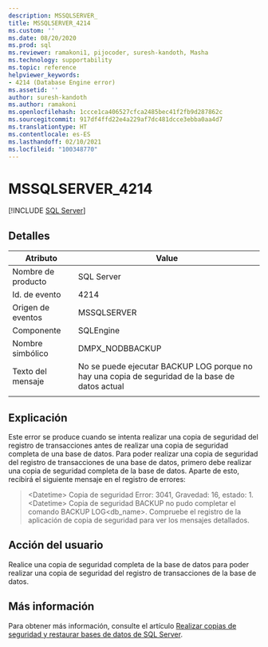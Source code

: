 ```yaml
---
description: MSSQLSERVER_
title: MSSQLSERVER_4214
ms.custom: ''
ms.date: 08/20/2020
ms.prod: sql
ms.reviewer: ramakoni1, pijocoder, suresh-kandoth, Masha
ms.technology: supportability
ms.topic: reference
helpviewer_keywords:
- 4214 (Database Engine error)
ms.assetid: ''
author: suresh-kandoth
ms.author: ramakoni
ms.openlocfilehash: 1ccce1ca406527cfca2485bec41f2fb9d287862c
ms.sourcegitcommit: 917df4ffd22e4a229af7dc481dcce3ebba0aa4d7
ms.translationtype: HT
ms.contentlocale: es-ES
ms.lasthandoff: 02/10/2021
ms.locfileid: "100348770"
---
```

# <a name="mssqlserver_4214"></a>MSSQLSERVER_4214
 [!INCLUDE [SQL Server](../../includes/applies-to-version/sqlserver.md)]

## <a name="details"></a>Detalles

|Atributo|Value|
|---|---|
|Nombre de producto|SQL Server|
|Id. de evento|4214|
|Origen de eventos|MSSQLSERVER|
|Componente|SQLEngine|
|Nombre simbólico|DMPX_NODBBACKUP|
|Texto del mensaje|No se puede ejecutar BACKUP LOG porque no hay una copia de seguridad de la base de datos actual|
||

## <a name="explanation"></a>Explicación

Este error se produce cuando se intenta realizar una copia de seguridad del registro de transacciones antes de realizar una copia de seguridad completa de una base de datos. Para poder realizar una copia de seguridad del registro de transacciones de una base de datos, primero debe realizar una copia de seguridad completa de la base de datos. Aparte de esto, recibirá el siguiente mensaje en el registro de errores:

> \<Datetime> Copia de seguridad Error: 3041, Gravedad: 16, estado: 1.  
\<Datetime> Copia de seguridad BACKUP no pudo completar el comando BACKUP LOG\<db_name>. Compruebe el registro de la aplicación de copia de seguridad para ver los mensajes detallados.

## <a name="user-action"></a>Acción del usuario

Realice una copia de seguridad completa de la base de datos para poder realizar una copia de seguridad del registro de transacciones de la base de datos.

## <a name="more-information"></a>Más información

Para obtener más información, consulte el artículo [Realizar copias de seguridad y restaurar bases de datos de SQL Server](../backup-restore/back-up-and-restore-of-sql-server-databases.md).